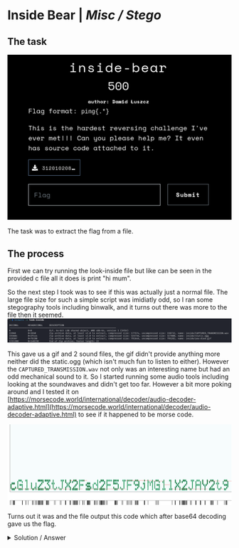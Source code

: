 # Inside Bear | *Misc / Stego*

## The task
![task description](/ping_ctf_2023/inside-bear/imgs/task.png)

The task was to extract the flag from a file.

## The process

First we can try running the look-inside file but like can be seen in the provided c file all it does is print "hi mum". 

So the next step I took was to see if this was actually just a normal file. The large file size for such a simple script was imidiatly odd, so I ran some stegography tools including binwalk, and it turns out there was more to the file then it seemed.
![binwalk extracting the file](/ping_ctf_2023/inside-bear/imgs/binwalk.png)

This gave us a gif and 2 sound files, the gif didn't provide anything more neither did the static.ogg (which isn't much fun to listen to either). However the `CAPTURED_TRANSMISSION.wav` not only was an interesting name but had an odd mechanical sound to it. So I started running some audio tools including looking at the soundwaves and didn't get too far. However a bit more poking around and I tested it on [https://morsecode.world/international/decoder/audio-decoder-adaptive.html](https://morsecode.world/international/decoder/audio-decoder-adaptive.html) to see if it happened to be morse code.

![morse code translation](/ping_ctf_2023/inside-bear/imgs/morse_code.png)

Turns out it was and the file output this code which after base64 decoding gave us the flag. 

<details>
  <summary>Solution / Answer</summary>

![screenshot of flag](/ping_ctf_2023/inside-bear/imgs/flag.png)

**Note: The decode is slightly off however context clues allowed the flag to be entered correctly**

</details>